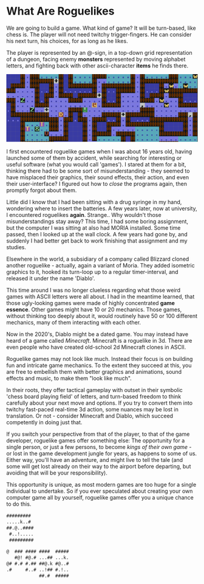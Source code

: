 
# What Are Roguelikes

We are going to build a game. What kind of game? It will be turn-based, like chess is. The player will not need twitchy trigger-fingers. He can consider his next turn, his choices, for as long as he likes.

The player is represented by an @-sign, in a top-down grid representation of a dungeon, facing enemy **monsters** represented by moving alphabet letters, and fighting back with other ascii-character **items** he finds there.

![roguelikey2](./resources/roguelikey2.png)

I first encountered roguelike games when I was about 16 years old, having launched some of them by accident, while searching for interesting or useful software (what you would call 'games'). I stared at them for a bit, thinking there had to be some sort of misunderstanding - they seemed to have misplaced their graphics, their sound effects, their action, and even their user-interface? I figured out how to *close* the programs again, then promptly forgot about them. 

Little did I know that I had been sitting with a drug syringe in my hand, wondering where to insert the batteries. A few years later, now at university, I encountered roguelikes **again**. Strange.. Why wouldn't those misunderstandings stay away? This time, I had some boring assignment, but the computer I was sitting at also had MORIA installed. Some time passed, then I looked up at the wall clock. A few years had gone by, and suddenly I had better get back to work finishing that assignment and my studies.

Elsewhere in the world, a subsidiary of a company called Blizzard cloned another roguelike - actually, again a variant of Moria. They added isometric graphics to it, hooked its turn-loop up to a regular timer-interval, and released it under the name 'Diablo'. 

This time around I was no longer clueless regarding what those weird games with ASCII letters were all about. I had in the meantime learned, that those ugly-looking games were made of highly concentrated **game essence**. Other games might have 10 or 20 mechanics. Those games, without thinking too deeply about it, would routinely have 50 or 100 different mechanics, many of them interacting with each other.

Now in the 2020's, Diablo might be a dated game. You may instead have heard of a game called *Minecraft*. Minecraft is a roguelike in 3d. There are even people who have created old-school 2d Minecraft clones in ASCII.

Roguelike games may not look like much. Instead their focus is on building fun and intricate game mechanics. To the extent they succeed at this, you are free to embellish them with better graphics and animations, sound effects and music, to make them "look like much". 

In their roots, they offer tactical gameplay with outset in their symbolic 'chess board playing field' of letters, and turn-based freedom to think carefully about your next move and options. If you try to convert them into twitchy fast-paced real-time 3d action, some nuances may be lost in translation. Or not - consider Minecraft and Diablo, which succeed competently in doing just that.

If you switch your perspective from that of the player, to that of the game developer, roguelike games offer something else: The opportunity for a single person, or just a few persons, to become *kings of their own game* - or lost in the game development jungle for years, as happens to some of us. Either way, you'll have an adventure, and might live to tell the tale (and some will get lost already on their way to the airport before departing, but avoiding that will be your responsibility).

This opportunity is unique, as most modern games are too huge for a single individual to undertake. So if you ever speculated about creating your own computer game all by yourself, roguelike games offer you a unique chance to do this.

```
#########
.....k..#
##.@..####
 #..!.....
 #########
```

```
@  ### #### ####  #####
   #@! #@.# ...## ...k.
@# #.# #.## ##@.k #@..#
.#     #..# ..!## #.!..
            ##.#  #####
```

